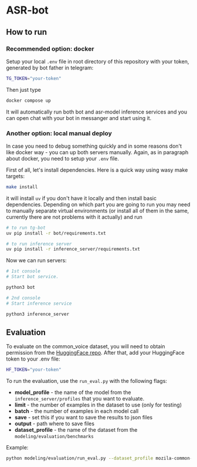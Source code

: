 # ASR-bot

## How to run

### Recommended option: docker
Setup your local `.env` file in root directory of this repository with your token, generated by bot father in telegram:
```bash
TG_TOKEN="your-token"
```
Then just type
```bash
docker compose up
```
It will automatically run both bot and asr-model inference services and you can open chat with your bot in messanger and start using it.

### Another option: local manual deploy

In case you need to debug something quickly and in some reasons don't like docker way - you can up both servers manually.
Again, as in paragraph about docker, you need to setup your `.env` file.

First of all, let's install dependencies. Here is a quick way using wasy make targets:
```bash
make install
```
it will install `uv` if you don't have it locally and then install basic dependencies. Depending on which part you are going to run you may need to manually separate virtual environments (or install all of them in the same, currently there are not problems with it actually) and run
```bash
# to run tg-bot
uv pip install -r bot/requirements.txt

# to run inference server
uv pip install -r inference_server/requirements.txt
```

Now we can run servers:

```bash
# 1st console
# Start bot service.

python3 bot

# 2nd console
# Start inference service

python3 inference_server
```

## Evaluation
To evaluate on the common_voice dataset, you will need to obtain permission from the [HuggingFace repo](https://huggingface.co/datasets/mozilla-foundation/common_voice_17_0). After that, add your HuggingFace token to your .env file:
```bash
HF_TOKEN="your-token"
```

To run the evaluation, use the `run_eval.py` with the following flags:

- **model_profile** - the name of the model from the `inference_server/profiles` that you want to evaluate.
- **limit** - the number of examples in the dataset to use (only for testing)
- **batch** - the number of examples in each model call
- **save** - set this if you want to save the results to json files
- **output** - path where to save files
- **dataset_profile** - the name of the dataset from the `modeling/evaluation/benchmarks`

Example:
```bash
python modeling/evaluation/run_eval.py --dataset_profile mozila-common-voice --limit 10 --save
```
